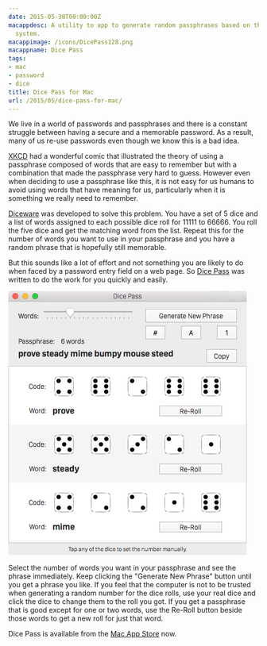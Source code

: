 ```yaml
---
date: 2015-05-30T00:00:00Z
macappdesc: A utility to app to generate random passphrases based on the Diceware
  system.
macappimage: /icons/DicePass128.png
macappname: Dice Pass
tags:
- mac
- password
- dice
title: Dice Pass for Mac
url: /2015/05/dice-pass-for-mac/
---
```


We live in a world of passwords and passphrases and there is a constant struggle
between having a secure and a memorable password. As a result, many of us re-use
passwords even though we know this is a bad idea.

[XKCD][1] had a wonderful comic that illustrated the theory of using a
passphrase composed of words that are easy to remember but with a combination
that made the passphrase very hard to guess. However even when deciding to use a
passphrase like this, it is not easy for us humans to avoid using words that
have meaning for us, particularly when it is something we really need to
remember.

[Diceware][2] was developed to solve this problem. You have a set of 5 dice and
a list of words assigned to each possible dice roll for 11111 to 66666. You roll
the five dice and get the matching word from the list. Repeat this for the
number of words you want to use in your passphrase and you have a random phrase
that is hopefully still memorable.

But this sounds like a lot of effort and not something you are likely to do when
faced by a password entry field on a web page. So [Dice Pass][4] was written to
do the work for you quickly and easily.

![Dice Pass for Mac][3]

Select the number of words you want in your passphrase and see the phrase
immediately. Keep clicking the "Generate New Phrase" button until you get a
phrase you like. If you feel that the computer is not to be trusted when
generating a random number for the dice rolls, use your real dice and click the
dice to change them to the roll you got. If you get a passphrase that is good
except for one or two words, use the Re-Roll button beside those words to get a
new roll for just that word.

Dice Pass is available from the [Mac App Store][5] now.

[1]: https://xkcd.com/936/
[2]: http://world.std.com/~reinhold/diceware.html
[3]: /images/DicePass_Mac.png
[4]: /dicepass/
[5]: https://itunes.apple.com/app/dice-pass/id997688302?mt=12&uo=4
